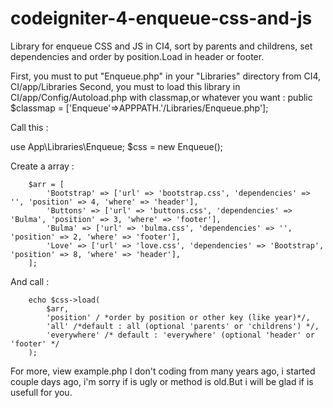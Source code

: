 # codeigniter-4-enqueue-css-and-js
Library for enqueue CSS and JS in CI4, sort by parents and childrens, set dependencies and order by position.Load in header or footer.

First, you must to put "Enqueue.php" in your "Libraries" directory from CI4, CI/app/Libraries
Second, you must to load this library in CI/app/Config/Autoload.php with classmap,or whatever you want :  public $classmap = ['Enqueue'=>APPPATH.'/Libraries/Enqueue.php'];


Call this : 

use App\Libraries\Enqueue;
$css = new Enqueue();

Create a array : 

        $arr = [
            'Bootstrap' => ['url' => 'bootstrap.css', 'dependencies' => '', 'position' => 4, 'where' => 'header'],
            'Buttons' => ['url' => 'buttons.css', 'dependencies' => 'Bulma', 'position' => 3, 'where' => 'footer'],
            'Bulma' => ['url' => 'bulma.css', 'dependencies' => '', 'position' => 2, 'where' => 'footer'],
            'Love' => ['url' => 'love.css', 'dependencies' => 'Bootstrap', 'position' => 8, 'where' => 'header'],
        ];
        
And call : 

        echo $css->load(
            $arr,
            'position' / *order by position or other key (like year)*/,
            'all' /*default : all (optional 'parents' or 'childrens') */,
            'everywhere' /* default : 'everywhere' (optional 'header' or 'footer' */
        );
        
For more, view example.php
I don't coding from many years ago, i started couple days ago, i'm sorry if is ugly or method is old.But i will be glad if is usefull for you.
